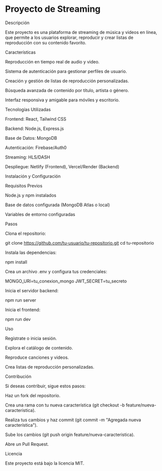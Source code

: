 
<h1>Proyecto de Streaming</h1>

Descripción

Este proyecto es una plataforma de streaming de música y videos en línea, que permite a los usuarios explorar, reproducir y crear listas de reproducción con su contenido favorito.

Características

Reproducción en tiempo real de audio y video.

Sistema de autenticación para gestionar perfiles de usuario.

Creación y gestión de listas de reproducción personalizadas.

Búsqueda avanzada de contenido por título, artista o género.

Interfaz responsiva y amigable para móviles y escritorio.

Tecnologías Utilizadas

Frontend: React, Tailwind CSS

Backend: Node.js, Express.js

Base de Datos: MongoDB

Autenticación: Firebase/Auth0

Streaming: HLS/DASH

Despliegue: Netlify (Frontend), Vercel/Render (Backend)

Instalación y Configuración

Requisitos Previos

Node.js y npm instalados

Base de datos configurada (MongoDB Atlas o local)

Variables de entorno configuradas

Pasos

Clona el repositorio:

git clone https://github.com/tu-usuario/tu-repositorio.git
cd tu-repositorio

Instala las dependencias:

npm install

Crea un archivo .env y configura tus credenciales:

MONGO_URI=tu_conexion_mongo
JWT_SECRET=tu_secreto

Inicia el servidor backend:

npm run server

Inicia el frontend:

npm run dev

Uso

Regístrate o inicia sesión.

Explora el catálogo de contenido.

Reproduce canciones y videos.

Crea listas de reproducción personalizadas.

Contribución

Si deseas contribuir, sigue estos pasos:

Haz un fork del repositorio.

Crea una rama con tu nueva característica (git checkout -b feature/nueva-caracteristica).

Realiza tus cambios y haz commit (git commit -m "Agregada nueva característica").

Sube los cambios (git push origin feature/nueva-caracteristica).

Abre un Pull Request.

Licencia

Este proyecto está bajo la licencia MIT.
